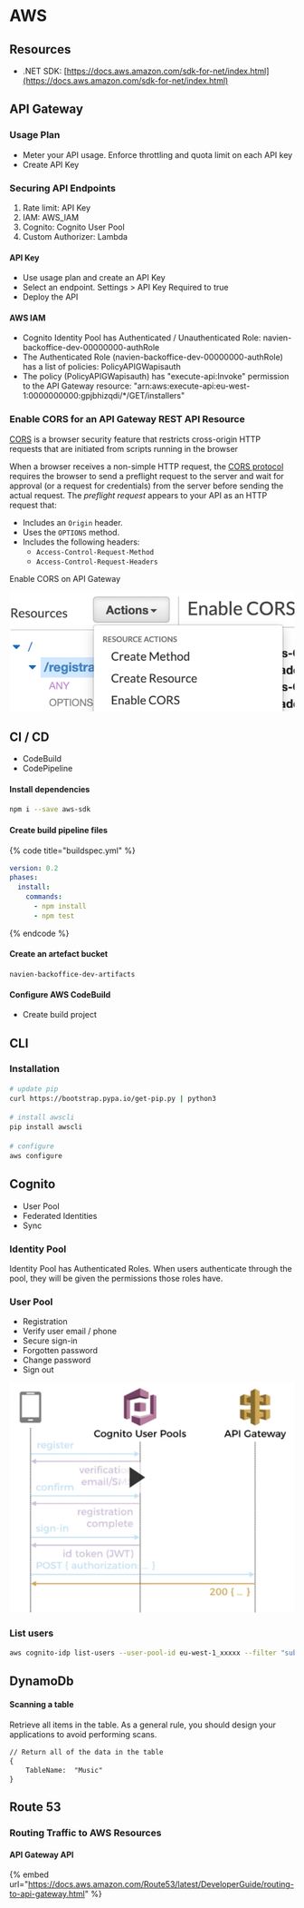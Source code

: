 # AWS

## Resources

* .NET SDK: [https://docs.aws.amazon.com/sdk-for-net/index.html](https://docs.aws.amazon.com/sdk-for-net/index.html)

## API Gateway

### Usage Plan

* Meter your API usage. Enforce throttling and quota limit on each API key
* Create API Key

### Securing API Endpoints

1. Rate limit: API Key
2. IAM: AWS\_IAM
3. Cognito: Cognito User Pool
4. Custom Authorizer: Lambda

#### API Key

* Use usage plan and create an API Key
* Select an endpoint. Settings &gt; API Key Required to true
* Deploy the API

#### AWS IAM

* Cognito Identity Pool has Authenticated / Unauthenticated Role: navien-backoffice-dev-00000000-authRole
* The Authenticated Role \(navien-backoffice-dev-00000000-authRole\) has a list of policies: PolicyAPIGWapisauth
* The policy \(PolicyAPIGWapisauth\) has "execute-api:Invoke" permission to the API Gateway resource: "arn:aws:execute-api:eu-west-1:0000000000:gpjbhizqdi/\*/GET/installers"

### Enable CORS for an API Gateway REST API Resource

[CORS](https://developer.mozilla.org/en-US/docs/Web/HTTP/CORS) is a browser security feature that restricts cross-origin HTTP requests that are initiated from scripts running in the browser

When a browser receives a non-simple HTTP request, the [CORS protocol](https://fetch.spec.whatwg.org/#http-cors-protocol) requires the browser to send a preflight request to the server and wait for approval \(or a request for credentials\) from the server before sending the actual request. The _preflight request_ appears to your API as an HTTP request that:

* Includes an `Origin` header.
* Uses the `OPTIONS` method.
* Includes the following headers:
  * `Access-Control-Request-Method`
  * `Access-Control-Request-Headers`

Enable CORS on API Gateway

![](.gitbook/assets/image%20%289%29.png)

## CI / CD

* CodeBuild
* CodePipeline

#### Install dependencies

```bash
npm i --save aws-sdk
```

#### Create build pipeline files

{% code title="buildspec.yml" %}
```yaml
version: 0.2
phases:
  install:
    commands:
      - npm install
      - npm test

```
{% endcode %}

#### Create an artefact bucket

```text
navien-backoffice-dev-artifacts
```

####  Configure AWS CodeBuild

* Create build project



## CLI

### Installation

```bash
# update pip
curl https://bootstrap.pypa.io/get-pip.py | python3

# install awscli
pip install awscli

# configure
aws configure
```

## Cognito

* User Pool
* Federated Identities
* Sync

### Identity Pool

Identity Pool has Authenticated Roles. When users authenticate through the pool, they will be given the permissions those roles have. 

### User Pool

* Registration
* Verify user email / phone
* Secure sign-in
* Forgotten password
* Change password
* Sign out



![](.gitbook/assets/image.png)

### List users

```bash
aws cognito-idp list-users --user-pool-id eu-west-1_xxxxx --filter "sub=\"c41d95e9-65bf-4d3b-9c08-xxxxxxxxx\""
```







## DynamoDb

#### Scanning a table

Retrieve all items in the table. As a general rule, you should design your applications to avoid performing scans.

```text
// Return all of the data in the table
{
    TableName:  "Music"
}
```



## Route 53

### Routing Traffic to AWS Resources

#### API Gateway API

{% embed url="https://docs.aws.amazon.com/Route53/latest/DeveloperGuide/routing-to-api-gateway.html" %}




